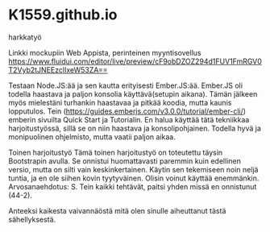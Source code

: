 # K1559.github.io
harkkatyö

Linkki mockupiin Web Appista, perinteinen myyntisovellus
https://www.fluidui.com/editor/live/preview/cF9obDZOZ294d1FUV1FmRGV0T2Vyb2tJNEEzclIxeW53ZA==

Testaan Node.JS:ää ja sen kautta erityisesti Ember.JS:ää.
Ember.JS oli todella haastava ja paljon konsolia käyttävä(setupin aikana). 
Tämän jälkeen myös mielestäni turhankin haastavaa ja pitkää koodia, mutta kaunis lopputulos. 
Tein (https://guides.emberjs.com/v3.0.0/tutorial/ember-cli/) emberin sivuilta Quick Start ja Tutorialin. 
En halua käyttää tätä tekniikkaa harjoitustyössä, sillä se on niin haastava ja konsolipohjainen. 
Todella hyvä ja monipuolinen ohjelmisto, mutta vaatii paljon aikaa.

Toinen harjoitustyö
Tämä toinen harjoitustyö on toteutettu täysin Bootstrapin avulla. Se onnistui huomattavasti paremmin kuin edellinen versio, mutta on silti vain keskinkertainen. 
Käytin sen tekemiseen noin neljä tuntia, ja en ole siihen kovin tyytyväinen. Olisin voinut käyttää enemmänkin. Arvosanaehdotus: S. Tein kaikki tehtävät, paitsi yhden missä en onnistunut (44-2).

Anteeksi kaikesta vaivannäöstä mitä olen sinulle aiheuttanut tästä sähellyksestä.
